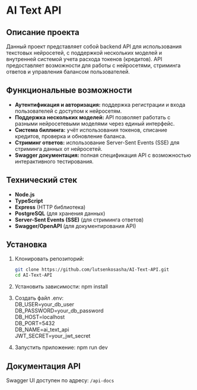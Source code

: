 # AI Text API

## Описание проекта

Данный проект представляет собой backend API для использования текстовых нейросетей, с поддержкой нескольких моделей и внутренней системой учета расхода токенов (кредитов). API предоставляет возможности для работы с нейросетями, стриминга ответов и управления балансом пользователей.

## Функциональные возможности
- **Аутентификация и авторизация:** поддержка регистрации и входа пользователей с доступом к нейросетям.
- **Поддержка нескольких моделей:** API позволяет работать с разными нейросетевыми моделями через единый интерфейс.
- **Система биллинга:** учёт использования токенов, списание кредитов, проверка и обновление баланса.
- **Стриминг ответов:** использование Server-Sent Events (SSE) для стриминга данных от нейросетей.
- **Swagger документация:** полная спецификация API с возможностью интерактивного тестирования.

## Технический стек
- **Node.js**
- **TypeScript**
- **Express** (HTTP библиотека)
- **PostgreSQL** (для хранения данных)
- **Server-Sent Events (SSE)** (для стриминга ответов)
- **Swagger/OpenAPI** (для документирования API)

## Установка

1. Клонировать репозиторий:
   ```bash
   git clone https://github.com/lutsenkosasha/AI-Text-API.git
   cd AI-Text-API

2. Установить зависимости:
    npm install

3. Создать файл .env:   
    DB_USER=your_db_user   
    DB_PASSWORD=your_db_password   
    DB_HOST=localhost   
    DB_PORT=5432   
    DB_NAME=ai_text_api   
    JWT_SECRET=your_jwt_secret   

4. Запустить приложение:
    npm run dev

## Документация API

Swagger UI доступен по адресу: `/api-docs`
